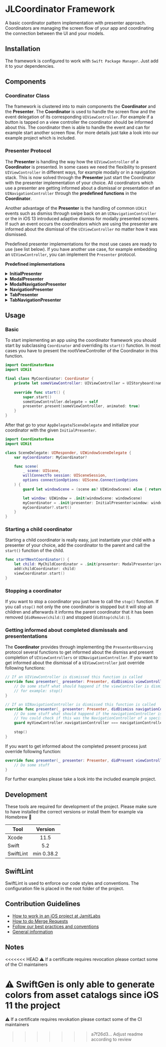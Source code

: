 # JLCoordinator Framework
A basic coordinator pattern implementation with presenter approach. Coordinators are managing the screen flow of your app and coordinating the connection between the UI and your models.

## Installation
The framework is configured to work with `Swift Package Manager`. Just add it to your dependencies.

## Components

### Coordinator Class
The framework is clustered into to main components the **Coordinator** and the **Presenter**. The **Coordinator** is used to handle the screen flow and the event delegation of its corresponding `UIViewController`. For example if a button is tapped on a view controller the coordinator should be informed about this. The coordinator then is able to handle the event and can for example start another screen flow. For more details just take a look into our example project which is included.

### Presenter Protocol
The **Presenter** is handling the way how the `UIViewController` of a **Coordinator** is presented. In some cases we need the flexibility to present `UIViewController` in different ways, for example modally or in a navigation stack. This is now solved through the **Presenter** just start the Coordinator with the presenter implementation of your choice. All coordinators which use a presenter are getting informed about a dismissal or presentation of an `UINavigationController` through the **predefined functions** in the **Coordinator**.

Another advantage of the **Presenter** is the handling of common `UIKit` events such as dismiss through swipe back on an `UINavigationController` or the in iOS 13 introduced adaptive dismiss for modally presented screens. If such an event occurs the coordinators which are using the presenter are informed about the dismissal of the `UIViewController` no matter how it was dismissed. 

Predefined presenter implementations for the most use cases are ready to use (see list below). If you have another use case, for example embedding an `UIViewController`, you can implement the `Presenter` protocol.

**Predefined implementations**

<details>
<summary><b>InitialPresenter</b></summary>
<br>
Is used to present in a `UIWindow` (e.g. used in `AppDelegate` or `SceneDelegate`)
</details>

<details>
<summary><b>ModalPresenter</b></summary>
<br>
Presents the coordinators `UIViewController` modally on a *PresentingViewController*
</details>

<details>
<summary><b>ModalNavigationPresenter</b></summary>
<br>
Presents a new NavigationController stack modally on a *PresentingViewController*. The first `UIViewController` will be set as `rootViewController` all further `UIViewControllers` will be pushed onto the stack. 
</details>

<details>
<summary><b>NavigationPresenter</b></summary>
<br>
Is initialized with an `UINavigationController` the first presented `UIViewController` is set as `rootViewController` the following are pushed onto the stack.
</details>

<details>
<summary><b>TabPresenter</b></summary>
<br>
Is used for presenting `UIViewController` embedded in a `UITabBarController` which has to be passed to the `TabPresenter`.
</details>

<details>
<summary><b>TabNavigationPresenter</b></summary>
<br>
Is used for presenting `UINavigationController` embedded in a `UITabBarController` which has to be passed to the `TabNavigationPresenter `. The first `UIViewController` is set as `rootViewController` all further will be pushed onto the stack.
</details>

## Usage

### Basic
To start implementing an app using the coordinator framework you should start by subclassing `Coordinator` and overriding its `start()` function. In most cases you have to present the rootViewController of the Coordinator in this function.

```swift
import CoordinatorBase
import UIKit

final class MyCoordinator: Coordinator {
    private let someViewController: UIViewController = UIStoryboard(name: "ViewController", bundle: nil).instantiateViewController(identifier: "ViewController")
    
    override func start() {
        super.start()
        someViewController.delegate = self
        presenter.present(someViewController, animated: true)
    }
}
```

After that go to your `AppDelegate`/`SceneDelegate` and initialize your coordinator with the given `InitialPresenter`.

```swift
import CoordinatorBase
import UIKit

class SceneDelegate: UIResponder, UIWindowSceneDelegate {
    var myCoordinator: MyCoordinator?

    func scene(
        _ scene: UIScene,
        willConnectTo session: UISceneSession,
        options connectionOptions: UIScene.ConnectionOptions
    ) {
        guard let windowScene = (scene as? UIWindowScene) else { return }

        let window: UIWindow = .init(windowScene: windowScene)
        myCoordinator = .init(presenter: InitialPresenter(window: window))
        myCoordinator?.start()
    }
}

```
### Starting a child coordinator

Starting a child coordinator is really easy, just instantiate your child with a presenter of your choice, add the coordinator to the parent and call the `start()` function of the child.

```swift
func startNextCoordinator() {
    let child: MyChildCoordinator = .init(presenter: ModalPresenter(presentingViewController: viewController))
    add(childCoordinator: child)
    viewCoordinator.start()
}
```

### Stopping a coordinator

If you want to stop a coordinator you just have to call the `stop()` function. If you call `stop()` not only the one coordinator is stopped but it will stop all children and afterwards it informs the parent coordinator that it has been removed (`didRemove(child:)`) and stopped (`didStop(child:)`).

### Getting informed about completed dismissals and presententations

The **Coordinator** provides through implementing the `PresenterObserving` protocol several functions to get informed about the dismiss and present completion of `UIViewControllers` or `UINavigationController`. If you want to get informed about the dismissal of a `UIViewController` just override following functions:

```swift
// If an UIViewController is dismissed this function is called
override func presenter(_ presenter: Presenter, didDismiss viewController: UIViewController) {
	// Do some stuff what should happend if the viewController is dismissed
	// for example: stop()
}

// If an UINavigationController is dismissed this function is called
override func presenter(_ presenter: Presenter, didDismiss navigationController: UINavigationController) {
	// Do some stuff what should happend if the navigationController is dismissed
	// You could check if this was the NavigationController of a specific UIViewController
	guard myViewController.navigationController === navigationController else { return }
	
	stop()
}
```

If you want to get informed about the completed present process just override following function:

```swift
override func presenter(_ presenter: Presenter, didPresent viewController: UIViewController) {
    // Do some stuff
}
```

For further examples please take a look into the included example project.

## Development
These tools are required for development of the project. Please make sure to have installed the correct versions or install them for example via Homebrew 🍻

| Tool                          | Version        |
| ------------------------------|:-------------: |
| Xcode                         | 11.5           |
| Swift                         | 5.2            |
| SwiftLint                     | min 0.38.2     |

## SwiftLint
SwiftLint is used to enforce our code styles and conventions. The configuration file is placed in the root folder of the project.

## Contribution Guidelines
- [How to work in an iOS project at JamitLabs](https://www.notion.so/jamitlabs/WIP-Einstieg-in-die-iOS-Entwicklung-80f531c2a4ef4525bda873958e6c1849)
- [How to do Merge Requests](https://www.notion.so/jamitlabs/How-To-Manage-Merge-Request-FAQ-167bc39b324a4c829281426f8d935dcc)
- [Follow our best practices and conventions](https://www.notion.so/jamitlabs/Best-Practices-Know-How-c8f0ab2969ff40e6b6a97833466493a6)
- [General information](https://www.notion.so/jamitlabs/Apple-Devs-23e4ee8c9a984c84a187e1d3bdfdedbb)

## Notes 
<<<<<<< HEAD
⚠️ If a certificate requires revocation please contact some of the CI maintainers

⚠️ SwiftGen is only able to generate colors from asset catalogs since iOS 11 the project 
=======
⚠️ If a certificate requires revokation please contact some of the CI maintainers
>>>>>>> a7f26d3... Adjust readme according to review

